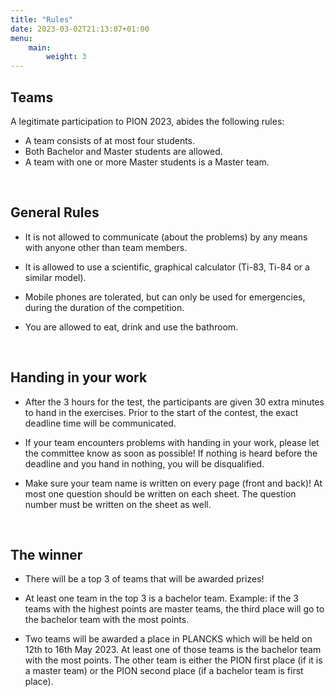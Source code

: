 ```yaml
---
title: "Rules"
date: 2023-03-02T21:13:07+01:00
menu:
    main:
        weight: 3
---
```



## Teams
A legitimate participation to PION 2023, abides the following rules:

 - A team consists of at most four students.
 - Both Bachelor and Master students are allowed.
 - A team with one or more Master students is a Master team.
<br>

## General Rules

 - It is not allowed to communicate (about the problems) by any means with anyone other than team members.

 -  It is allowed to use a scientific, graphical calculator (Ti-83, Ti-84 or a similar model).

 -  Mobile phones are tolerated, but can only be used for emergencies, during the duration of the competition.

 -  You are allowed to eat, drink and use the bathroom.

<br>

## Handing in your work

 -  After the 3 hours for the test, the participants are given 30 extra minutes to hand in the exercises. Prior to the start of the contest, the exact deadline time will be communicated.

 -  If your team encounters problems with handing in your work, please let the committee know as soon as possible! If nothing is heard before the deadline and you hand in nothing, you will be disqualified.

 -  Make sure your team name is written on every page (front and back)! At most one question should be written on each sheet. The question number must be written on the sheet as well.
  

<br> 

## The winner

 -  There will be a top 3 of teams that will be awarded prizes!

 -  At least one team in the top 3 is a bachelor team. Example: if the 3 teams with the highest points are master teams, the third place will go to the bachelor team with the most points.

 -  Two teams will be awarded a place in PLANCKS which will be held on 12th to 16th May 2023. At least one of those teams is the bachelor team with the most points. The other team is either the PION first place (if it is a master team) or the PION second place (if a bachelor team is first place).

